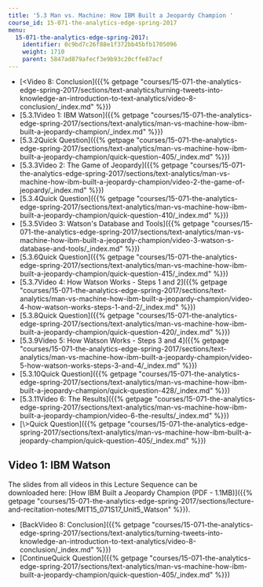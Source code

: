 ```yaml
---
title: '5.3 Man vs. Machine: How IBM Built a Jeopardy Champion '
course_id: 15-071-the-analytics-edge-spring-2017
menu:
  15-071-the-analytics-edge-spring-2017:
    identifier: 0c9bd7c26f88e1f372bb45bfb1705096
    weight: 1710
    parent: 5847ad879afecf3e9b93c20cffe87acf
---
```

*   [<Video 8: Conclusion]({{% getpage "courses/15-071-the-analytics-edge-spring-2017/sections/text-analytics/turning-tweets-into-knowledge-an-introduction-to-text-analytics/video-8-conclusion/_index.md" %}})
*   [5.3.1Video 1: IBM Watson]({{% getpage "courses/15-071-the-analytics-edge-spring-2017/sections/text-analytics/man-vs-machine-how-ibm-built-a-jeopardy-champion/_index.md" %}})
*   [5.3.2Quick Question]({{% getpage "courses/15-071-the-analytics-edge-spring-2017/sections/text-analytics/man-vs-machine-how-ibm-built-a-jeopardy-champion/quick-question-405/_index.md" %}})
*   [5.3.3Video 2: The Game of Jeopardy]({{% getpage "courses/15-071-the-analytics-edge-spring-2017/sections/text-analytics/man-vs-machine-how-ibm-built-a-jeopardy-champion/video-2-the-game-of-jeopardy/_index.md" %}})
*   [5.3.4Quick Question]({{% getpage "courses/15-071-the-analytics-edge-spring-2017/sections/text-analytics/man-vs-machine-how-ibm-built-a-jeopardy-champion/quick-question-410/_index.md" %}})
*   [5.3.5Video 3: Watson's Database and Tools]({{% getpage "courses/15-071-the-analytics-edge-spring-2017/sections/text-analytics/man-vs-machine-how-ibm-built-a-jeopardy-champion/video-3-watson-s-database-and-tools/_index.md" %}})
*   [5.3.6Quick Question]({{% getpage "courses/15-071-the-analytics-edge-spring-2017/sections/text-analytics/man-vs-machine-how-ibm-built-a-jeopardy-champion/quick-question-415/_index.md" %}})
*   [5.3.7Video 4: How Watson Works - Steps 1 and 2]({{% getpage "courses/15-071-the-analytics-edge-spring-2017/sections/text-analytics/man-vs-machine-how-ibm-built-a-jeopardy-champion/video-4-how-watson-works-steps-1-and-2/_index.md" %}})
*   [5.3.8Quick Question]({{% getpage "courses/15-071-the-analytics-edge-spring-2017/sections/text-analytics/man-vs-machine-how-ibm-built-a-jeopardy-champion/quick-question-420/_index.md" %}})
*   [5.3.9Video 5: How Watson Works - Steps 3 and 4]({{% getpage "courses/15-071-the-analytics-edge-spring-2017/sections/text-analytics/man-vs-machine-how-ibm-built-a-jeopardy-champion/video-5-how-watson-works-steps-3-and-4/_index.md" %}})
*   [5.3.10Quick Question]({{% getpage "courses/15-071-the-analytics-edge-spring-2017/sections/text-analytics/man-vs-machine-how-ibm-built-a-jeopardy-champion/quick-question-428/_index.md" %}})
*   [5.3.11Video 6: The Results]({{% getpage "courses/15-071-the-analytics-edge-spring-2017/sections/text-analytics/man-vs-machine-how-ibm-built-a-jeopardy-champion/video-6-the-results/_index.md" %}})
*   [\\>Quick Question]({{% getpage "courses/15-071-the-analytics-edge-spring-2017/sections/text-analytics/man-vs-machine-how-ibm-built-a-jeopardy-champion/quick-question-405/_index.md" %}})

Video 1: IBM Watson
-------------------

The slides from all videos in this Lecture Sequence can be downloaded here: [How IBM Built a Jeopardy Champion (PDF - 1.1MB)]({{% getpage "courses/15-071-the-analytics-edge-spring-2017/sections/lecture-and-recitation-notes/MIT15_071S17_Unit5_Watson" %}}).

*   [BackVideo 8: Conclusion]({{% getpage "courses/15-071-the-analytics-edge-spring-2017/sections/text-analytics/turning-tweets-into-knowledge-an-introduction-to-text-analytics/video-8-conclusion/_index.md" %}})
*   [ContinueQuick Question]({{% getpage "courses/15-071-the-analytics-edge-spring-2017/sections/text-analytics/man-vs-machine-how-ibm-built-a-jeopardy-champion/quick-question-405/_index.md" %}})